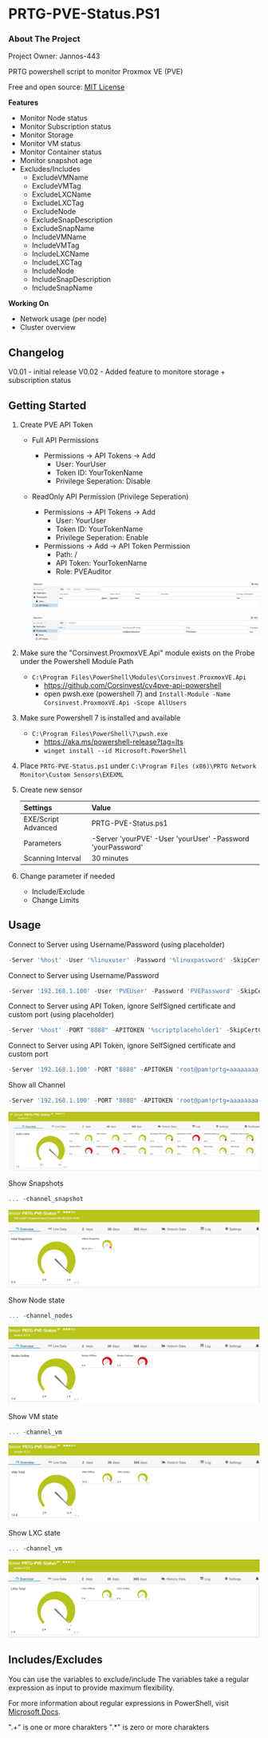 # PRTG-PVE-Status.PS1

<!-- ABOUT THE PROJECT -->
### About The Project
Project Owner: Jannos-443

PRTG powershell script to monitor Proxmox VE (PVE)

Free and open source: [MIT License](https://github.com/Jannos-443/PRTG-PVE-Status/blob/main/LICENSE)

**Features**
* Monitor Node status
* Monitor Subscription status
* Monitor Storage
* Monitor VM status
* Monitor Container status
* Monitor snapshot age
* Excludes/Includes
  * ExcludeVMName
  * ExcludeVMTag
  * ExcludeLXCName
  * ExcludeLXCTag
  * ExcludeNode
  * ExcludeSnapDescription
  * ExcludeSnapName 
  * IncludeVMName
  * IncludeVMTag
  * IncludeLXCName
  * IncludeLXCTag
  * IncludeNode
  * IncludeSnapDescription
  * IncludeSnapName

**Working On**

*  Network usage (per node)  
*  Cluster overview

## Changelog

V0.01 - initial release
V0.02 - Added feature to monitore storage + subscription status

<!-- GETTING STARTED -->
## Getting Started

1. Create PVE API Token
    - Full API Permissions 
       - Permissions -> API Tokens -> Add
          - User: YourUser
          - Token ID: YourTokenName
          - Privilege Seperation: Disable

    - ReadOnly API Permission (Privilege Seperation)
       - Permissions -> API Tokens -> Add
          - User: YourUser
          - Token ID: YourTokenName
          - Privilege Seperation: Enable
       - Permissions -> Add -> API Token Permission
          - Path: /
          - API Token: YourTokenName
          - Role: PVEAuditor

       ![example1](media/token.png)

       ![example1](media/token_acl.png)

2. Make sure the "Corsinvest.ProxmoxVE.Api" module exists on the Probe under the Powershell Module Path
   - `C:\Program Files\PowerShell\Modules\Corsinvest.ProxmoxVE.Api`
       - https://github.com/Corsinvest/cv4pve-api-powershell
       -  open pwsh.exe (powershell 7) and `Install-Module -Name Corsinvest.ProxmoxVE.Api -Scope AllUsers`

3. Make sure Powershell 7 is installed and available
    - `C:\Program Files\PowerShell\7\pwsh.exe`
        - https://aka.ms/powershell-release?tag=lts
        - `winget install --id Microsoft.PowerShell`
    
4. Place `PRTG-PVE-Status.ps1` under `C:\Program Files (x86)\PRTG Network Monitor\Custom Sensors\EXEXML`

5. Create new sensor

   | Settings | Value |
   | --- | --- |
   | EXE/Script Advanced | PRTG-PVE-Status.ps1 |
   | Parameters | -Server 'yourPVE' -User 'yourUser' -Password 'yourPassword' |
   | Scanning Interval | 30 minutes |


6. Change parameter if needed 
   - Include/Exclude
   - Change Limits

## Usage

Connect to Server using Username/Password (using placeholder)
```powershell
-Server '%host' -User '%linuxuser' -Password '%linuxpassword' -SkipCertCheck
```

Connect to Server using Username/Password
```powershell
-Server '192.168.1.100' -User 'PVEUser' -Password 'PVEPassword' -SkipCertCheck
```

Connect to Server using API Token, ignore SelfSigned certificate and custom port (using placeholder)
```powershell
-Server '%host' -PORT "8888" -APITOKEN '%scriptplaceholder1' -SkipCertCheck
```

Connect to Server using API Token, ignore SelfSigned certificate and custom port
```powershell
-Server '192.168.1.100' -PORT "8888" -APITOKEN 'root@pam!prtg=aaaaaaaa-bbbb-cccc-dddd-eeeeeeeeeeee' -SkipCertCheck
```

Show all Channel
```powershell
-Server '192.168.1.100' -PORT "8888" -APITOKEN 'root@pam!prtg=aaaaaaaa-bbbb-cccc-dddd-eeeeeeeeeeee' -SkipCertCheck
```
![example1](media/ok.png)

Show Snapshots
```powershell
... -channel_snapshot
```
![example1](media/snapshot.png)

Show Node state 
```powershell
... -channel_nodes
```
![example1](media/node.png)

Show VM state 
```powershell
... -channel_vm
```
![example1](media/vm.png)

Show LXC state 
```powershell
... -channel_vm
```
![example1](media/lxc.png)

## Includes/Excludes

You can use the variables to exclude/include
The variables take a regular expression as input to provide maximum flexibility.

For more information about regular expressions in PowerShell, visit [Microsoft Docs](https://docs.microsoft.com/en-us/powershell/module/microsoft.powershell.core/about/about_regular_expressions).

".+" is one or more charakters
".*" is zero or more charakters
